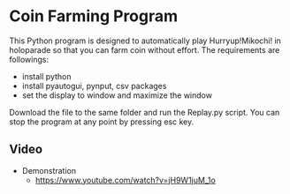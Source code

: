 Coin Farming Program
=============

This Python program is designed to automatically play Hurryup!Mikochi! in holoparade so that you can farm coin without effort.
The requirements are followings:
- install python
- install pyautogui, pynput, csv packages
- set the display to window and maximize the window

Download the file to the same folder and run the Replay.py script. You can stop the program at any point by pressing esc key.

Video
----
- Demonstration
   - https://www.youtube.com/watch?v=jH9W1juM_1o
